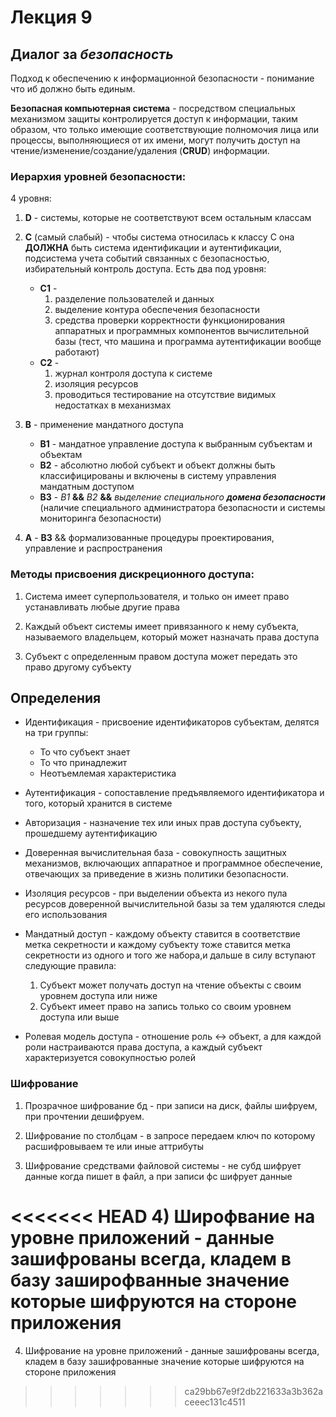 # Лекция 9

## Диалог за _безопасность_

Подход к обеспечению к информационной безопасности - понимание что иб должно быть единым.

**Безопасная компьютерная система** - посредством специальных механизмом защиты контролируется доступ к информации, таким образом, что только имеющие соответствующие полномочия лица или процессы, выполняющиеся от их имени, могут получить доступ на чтение/изменение/создание/удаления (**CRUD**) информации.

### Иерархия уровней безопасности:

4 уровня:

1) **D** - системы, которые не соответствуют всем остальным классам

2) **C** (самый слабый) - чтобы система относилась к классу C она **ДОЛЖНА** быть система идентификации и аутентификации, подсистема учета событий связанных с безопасностью, избирательный контроль доступа. Есть два под уровня:

    * **С1** -
        1) разделение пользователей и данных
        2) выделение контура обеспечения безопасности
        3) средства проверки корректности функционирования аппаратных и программных компонентов вычислительной базы (тест, что машина и программа аутентификации вообще работают)
    * **С2** -
        1) журнал контроля доступа к системе
        2) изоляция ресурсов
        3) проводиться тестирование на отсутствие видимых недостатках в механизмах

3) **B** - применение мандатного доступа

    * **B1** - мандатное управление доступа к выбранным субъектам и объектам
    * **B2** - абсолютно любой субъект и объект должны быть классифицированы и включены в систему управления мандатным доступом
    * **B3** - _B1_ **&&** _B2_ **&&** _выделение специального **домена безопасности**_ (наличие специального администратора безопасности и системы мониторинга безопасности)

4) **A** - **B3** && формализованные процедуры проектирования, управление и распространения

### Методы присвоения дискреционного доступа:

1. Система имеет суперпользователя, и только он имеет право устанавливать любые другие права

2. Каждый объект системы имеет привязанного к нему субъекта, называемого владельцем, который может назначать права доступа

3. Субъект с определенным правом доступа может передать это право другому субъекту


## Определения 

- Идентификация - присвоение идентификаторов субъектам, делятся на три группы:

    * То что субъект знает
    * То что принадлежит
    * Неотъемлемая характеристика

- Аутентификация - сопоставление предъявляемого идентификатора и того, который хранится в системе

- Авторизация - назначение тех или иных прав доступа субъекту, прошедшему аутентификацию

- Доверенная вычислительная база - совокупность защитных механизмов, включающих аппаратное и программное обеспечение, отвечающих за приведение в жизнь политики безопасности.

- Изоляция ресурсов - при выделении объекта из некого пула ресурсов доверенной вычислительной базы за тем удаляются следы его использования

- Мандатный доступ - каждому объекту ставится в соответствие метка секретности и каждому субъекту тоже ставится метка секретности из одного и того же набора,и дальше в силу вступают следующие правила:

    1) Субъект может получать доступ на чтение объекты с своим уровнем доступа или ниже
    2) Субъект имеет право на запись только со своим уровнем доступа или выше 

- Ролевая модель доступа - отношение роль <-> объект, а для каждой роли настраиваются права доступа, а каждый субъект характеризуется совокупностью ролей


### Шифрование

1) Прозрачное шифрование бд - при записи на диск, файлы шифруем, при прочтении дешифруем.

2) Шифрование по столбцам - в запросе передаем ключ по которому расшифровываем те или иные аттрибуты

3) Шифрование средствами файловой системы - не субд шифрует данные когда пишет в файл, а при записи фс шифрует данные

<<<<<<< HEAD
4) Широфвание на уровне приложений - данные зашифрованы всегда, кладем в базу заширофванные значение которые шифруются на стороне приложения
=======
4) Шифрование на уровне приложений - данные зашифрованы всегда, кладем в базу зашифрованные значение которые шифруются на стороне приложения 
>>>>>>> ca29bb67e9f2db221633a3b362aceeec131c4511
